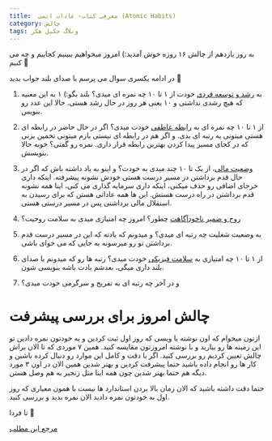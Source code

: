 ```yaml
---
title:  معرفی کتاب- عادات اتمی (Atomic Habits) 
category: چالش
tags: وبلاگ جکیل هکر
---
```



به روز یازدهم از چالش ۱۶ روزه خوش آمدید:) امروز میخواهیم ببینیم کجاییم و چه می کنیم 🙂

در ادامه یکسری سوال می پرسم با صدای بلند جواب بدید 🙂

 1. به [رشد و توسعه فردی](http://spacelover.net/wheel-of-life/) خودت از ۱ تا ۱۰ چه نمره ای میدی؟ بلند بگو:) ۱ به این معنیه که هیچ رشدی نداشتی و ۱۰ یعنی هر روز در حال رشد هستی. حالا این عدد رو بنویس.
 
 2. از ۱ تا ۱۰ چه نمره ای به [رابطه عاطفی](http://spacelover.net/intimate-relationship/) خودت میدی؟ اگر در حال حاضر در رابطه ای هستی میتونی یه رتبه ای بدی. و اگر هم در رابطه ای نیستی بازم میتونی تخمین بزنی که در کجای مسیر پیدا کردن بهترین رابطه قرار داری. نمره رو گفتی؟ خوبه حالا بنویسش.
 
 3. [وضعیت مالی](URL)، از یک تا ۱۰ چند میدی به خودت؟ و اینو به یاد داشته باش که اگر در حال قدم برداشتن در مسیر درست هستی خودش نشونه پیشرفته. اینکه داری خرجای اضافی رو حذف میکنی، اینکه داری سرمایه گذاری می کنی، اینا همه نشونه قدم برداشتن در راه درست هستش. این ها همه عاداتی هستن که برای رسیدن به استقلال مالی برداشتی پس در مسیر درستی هستی.

4. [روح و ضمیر ناخودآگاهت](URL) چطور؟ امروز چه امتیازی میدی به سلامت روحیت؟

5. به وضعیت شغلیت چه رتبه ای میدی؟ و میدونم که یادته که این در مسیر درست قدم برداشتن تو رو میرسونه به جایی که می خوای باشی.

6. از ۱ تا ۱۰ چه امتیازی به [سلامت فیزیکی](URL) خودت میدی؟ رتبه ها رو که میدونم با صدای بلند داری میگی، بعدشم یادت باشه بنویسی شون.

7. و در آخر چه رتبه ای به تفریح و سرگرمی خودت میدی؟

# چالش امروز برای بررسی پیشرفت


ازتون میخوام که اون نوشته یا ویسی که روز اول ثبت کردین و به خودتون نمره دادین تو این زمینه ها رو بیارید و با نوشته امروزتون مقایسه کنید. همین ۷ موردی که تا الان براش چالش تعیین کردیم رو بررسی کنید. اگر با دقت و کامل این موارد رو دنبال کرده باشین و کار ها رو انجام داده باشید حتما پیشرفت کردین و بهتر شدین همین الان در اون ۳ مورد دیگه هم حتما بهتر شدین چون همه اینا مثل زنجیر به هم وصل هستن.

حتما دقت داشته باشید که الان زمان بالا بردن استاندارد ها نیست با همون معیاری که روز اول به خودتون نمره دادید الان نمره بدید و بررسی کنید.

تا فردا 🙂

[مرجع این مطلب](https://titaniumsuccess.com/podcast/auditing-your-progress/)























